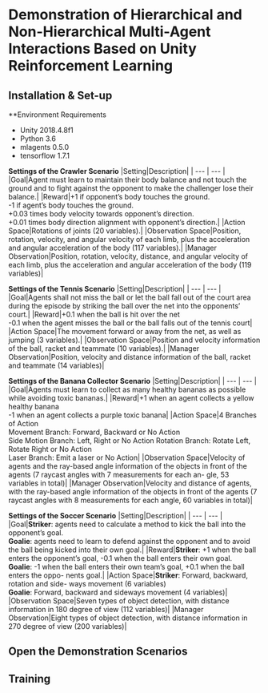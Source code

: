 # Demonstration of Hierarchical and Non-Hierarchical Multi-Agent Interactions Based on Unity Reinforcement Learning

## Installation & Set-up
**Environment Requirements
- Unity 2018.4.8f1
- Python 3.6
- mlagents 0.5.0
- tensorflow 1.7.1

**Settings of the Crawler Scenario** 
|Setting|Description|
| --- | --- |
|Goal|Agent must learn to maintain their body balance and not touch the ground and to fight against the opponent to make the challenger lose their balance.|
|Reward|+1 if opponent’s body touches the ground. <br /> -1 if agent’s body touches the ground.<br />+0.03 times body velocity towards opponent’s direction.<br />+0.01 times body direction alignment with opponent’s direction.|
|Action Space|Rotations of joints (20 variables).|
|Observation Space|Position, rotation, velocity, and angular velocity of each limb, plus the acceleration and angular acceleration of the body (117 variables).|
|Manager Observation|Position, rotation, velocity, distance, and angular velocity of each limb, plus the acceleration and angular acceleration of the body (119 variables)|

**Settings of the Tennis Scenario** 
|Setting|Description|
| --- | --- |
|Goal|Agents shall not miss the ball or let the ball fall out of the court area during the episode by striking the ball over the net into the opponents’ court.|
|Reward|+0.1 when the ball is hit over the net<br />-0.1 when the agent misses the ball or the ball falls out of the tennis court|
|Action Space|The movement forward or away from the net, as well as jumping (3 variables).|
|Observation Space|Position and velocity information of the ball, racket and teammate (10 variables).|
|Manager Observation|Position, velocity and distance information of the ball, racket and teammate (14 variables)|

**Settings of the Banana Collector Scenario** 
|Setting|Description|
| --- | --- |
|Goal|Agents must learn to collect as many healthy bananas as possible while avoiding toxic bananas.|
|Reward|+1 when an agent collects a yellow healthy banana<br />-1 when an agent collects a purple toxic banana|
|Action Space|4 Branches of Action<br />Movement Branch: Forward, Backward or No Action<br />Side Motion Branch: Left, Right or No Action Rotation Branch: Rotate Left, Rotate Right or No Action<br />Laser Branch: Emit a laser or No Action|
|Observation Space|Velocity of agents and the ray-based angle information of the objects in front of the agents (7 raycast angles with 7 measurements for each an- gle, 53 variables in total)|
|Manager Observation|Velocity and distance of agents, with the ray-based angle information of the objects in front of the agents (7 raycast angles with 8 measurements for each angle, 60 variables in total)|

**Settings of the Soccer Scenario** 
|Setting|Description|
| --- | --- |
|Goal|**Striker**: agents need to calculate a method to kick the ball into the opponent’s goal.<br />**Goalie**: agents need to learn to defend against the opponent and to avoid the ball being kicked into their own goal.|
|Reward|**Striker**: +1 when the ball enters the opponent’s goal, -0.1 when the ball enters their own goal.<br /> **Goalie**: -1 when the ball enters their own team’s goal, +0.1 when the ball enters the oppo- nents goal.|
|Action Space|**Striker**: Forward, backward, rotation and side- ways movement (6 variables)<br /> **Goalie**: Forward, backward and sideways movement (4 variables)|
|Observation Space|Seven types of object detection, with distance information in 180 degree of view (112 variables)|
|Manager Observation|Eight types of object detection, with distance information in 270 degree of view (200 variables)|


## Open the Demonstration Scenarios

## Training

